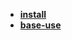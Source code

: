 * [**install**](/Code%20Language/special/dart/install/README)  
* [**base-use**](/Code%20Language/special/dart/base-use/README)  
